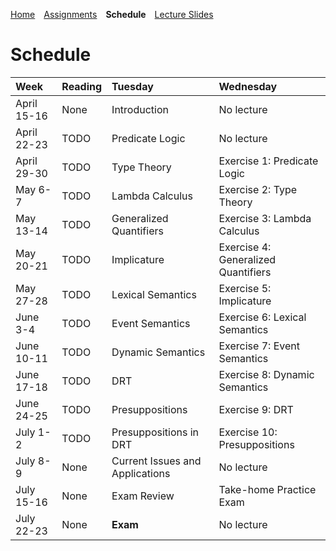 [Home](https://mjs227.github.io/courses/semantic-theory-25/)&emsp;[Assignments](https://mjs227.github.io/courses/semantic-theory-25/assignments/)&emsp;**Schedule**&emsp;[Lecture Slides](https://mjs227.github.io/courses/semantic-theory-25/lecture-slides/)
# Schedule
| Week | Reading | Tuesday | Wednesday |
| :--- | :--- | :--- | :--- |
| April 15-16 | None | Introduction | No lecture |
| April 22-23 | TODO | Predicate Logic | No lecture |
| April 29-30 | TODO | Type Theory | Exercise 1: Predicate Logic |
| May 6-7 | TODO | Lambda Calculus | Exercise 2: Type Theory |
| May 13-14 | TODO | Generalized Quantifiers | Exercise 3: Lambda Calculus |
| May 20-21 | TODO | Implicature | Exercise 4: Generalized Quantifiers |
| May 27-28 | TODO | Lexical Semantics | Exercise 5: Implicature |
| June 3-4 | TODO | Event Semantics | Exercise 6: Lexical Semantics |
| June 10-11| TODO | Dynamic Semantics | Exercise 7: Event Semantics |
| June 17-18 | TODO | DRT | Exercise 8: Dynamic Semantics |
| June 24-25 | TODO | Presuppositions | Exercise 9: DRT |
| July 1-2 | TODO | Presuppositions in DRT | Exercise 10: Presuppositions |
| July 8-9 | None | Current Issues and Applications | No lecture |
| July 15-16 | None | Exam Review | Take-home Practice Exam |
| July 22-23 | None | **Exam** | No lecture |

